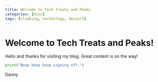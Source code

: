 ```yaml
---
title: Welcome to Tech Treats and Peaks
categories: [misc]
tags: [climbing, technology, dessert]
---
```


# Welcome to Tech Treats and Peaks!

Hello and thanks for visiting my blog. Great content is on the way!

```python
print("Beep beep boop signing off,")
```
Danny